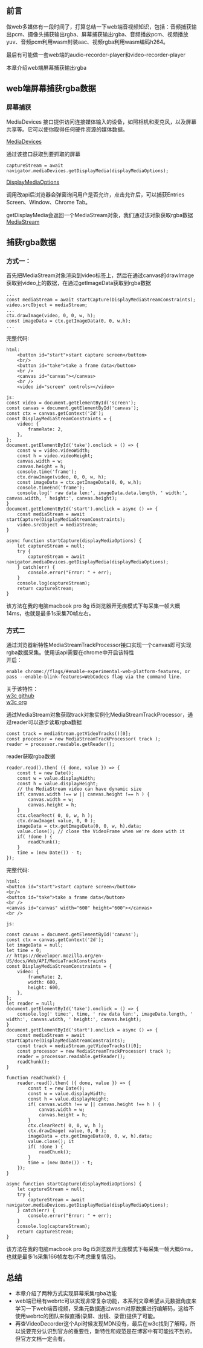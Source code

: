 <!--
 * @Author: xiuquanxu
 * @Company: kaochong
 * @Date: 2021-05-19 18:41:35
 * @LastEditors: xiuquanxu
 * @LastEditTime: 2021-05-19 19:24:14
-->
## 前言  
做web多媒体有一段时间了，打算总结一下web端音视频知识，包括：音频捕获输出pcm、摄像头捕获输出rgba、屏幕捕获输出rgba、音频播放pcm、视频播放yuv、音频pcm利用wasm封装aac、视频rgba利用wasm编码h264。  

最后有可能做一套web端的audio-recorder-player和video-recorder-player  

本章介绍web端屏幕捕获输出rgba

## web端屏幕捕获rgba数据  
  
### 屏幕捕获  

MediaDevices 接口提供访问连接媒体输入的设备，如照相机和麦克风，以及屏幕共享等。它可以使你取得任何硬件资源的媒体数据。

<a href="https://developer.mozilla.org/zh-CN/docs/Web/API/MediaDevices">MediaDevices</a>  

通过该接口获取到要抓取的屏幕   
```
captureStream = await navigator.mediaDevices.getDisplayMedia(displayMediaOptions);
```  
<a href="// https://developer.mozilla.org/en-US/docs/Web/API/MediaTrackConstraints
">DisplayMediaOptions</a>  

调用改api后浏览器会弹窗询问用户是否允许，点击允许后，可以捕获Entries Screen、Window、Chrome Tab。  

getDisplayMedia会返回一个MediaStream对象，我们通过该对象获取rgba数据  
<a href="https://developer.mozilla.org/zh-CN/docs/Web/API/MediaStream/MediaStream">MediaStream</a>  

## 捕获rgba数据  

### 方式一：  
首先把MediaStream对象渲染到video标签上，然后在通过canvas的drawImage获取到video上的数据，在通过getImageData获取到rgba数据  
```
...
const mediaStream = await startCapture(DisplayMediaStreamConstraints);
video.srcObject = mediaStream;
...
ctx.drawImage(video, 0, 0, w, h);
const imageData = ctx.getImageData(0, 0, w,h);
...
```  

完整代码:  
```
html:  
    <button id="start">start capture screen</button>
    <br/>
    <button id="take">take a frame data</button>
    <br />
    <canvas id="canvas"></canvas>
    <br />
    <video id="screen" controls></video>

js:
const video = document.getElementById('screen');
const canvas = document.getElementById('canvas');
const ctx = canvas.getContext('2d');
const DisplayMediaStreamConstraints = {
    video: {
        frameRate: 2,
    },
};
document.getElementById('take').onclick = () => {
    const w = video.videoWidth;
    const h = video.videoHeight;
    canvas.width = w;
    canvas.height = h;
    console.time('frame');
    ctx.drawImage(video, 0, 0, w, h);
    const imageData = ctx.getImageData(0, 0, w,h);
    console.timeEnd('frame');
    console.log(' raw data len:', imageData.data.length, ' width:', canvas.width, ' height:', canvas.height);
}
document.getElementById('start').onclick = async () => {
    const mediaStream = await startCapture(DisplayMediaStreamConstraints);
    video.srcObject = mediaStream;
}

async function startCapture(displayMediaOptions) {
    let captureStream = null;
    try {
        captureStream = await navigator.mediaDevices.getDisplayMedia(displayMediaOptions);
    } catch(err) {
        console.error("Error: " + err);
    }
    console.log(captureStream);
    return captureStream;
}
```  
该方法在我的电脑macbook pro 8g i5浏览器开无痕模式下每采集一帧大概14ms，也就是最多1s采集70帧左右。  

### 方式二 
通过浏览器新特性MediaStreamTrackProcessor接口实现一个canvas即可实现rgba数据采集。使用该api需要在chrome中开启该特性  
开启：  
```
enable chrome://flags/#enable-experimental-web-platform-features, or
pass --enable-blink-features=WebCodecs flag via the command line.
```

关于该特性：  
<a href="https://github.com/w3c/webcodecs">w3c github</a>    
<a href="https://www.w3.org/TR/webcodecs/#dictdef-videodecoderinit">w3c org</a>    

通过MediaStream对象获取track对象实例化MediaStreamTrackProcessor，通过reader可以逐步读取rgba数据
```
const track = mediaStream.getVideoTracks()[0];
const processor = new MediaStreamTrackProcessor( track );
reader = processor.readable.getReader();
```  

reader获取rgba数据  
```
reader.read().then( ({ done, value }) => {
    const t = new Date();
    const w = value.displayWidth;
    const h = value.displayHeight;
    // the MediaStream video can have dynamic size
    if( canvas.width !== w || canvas.height !== h ) {
        canvas.width = w;
        canvas.height = h;
    }
    ctx.clearRect( 0, 0, w, h );
    ctx.drawImage( value, 0, 0 );
    imageData = ctx.getImageData(0, 0, w, h).data;
    value.close(); // close the VideoFrame when we're done with it
    if( !done ) {
        readChunk();
    }
    time = (new Date()) - t;
});
```  

完整代码:  

```
html:
<button id="start">start capture screen</button>
<br/>
<button id="take">take a frame data</button>
<br />
<canvas id="canvas" width="600" height="600"></canvas>
<br />  

js:  

const canvas = document.getElementById('canvas');
const ctx = canvas.getContext('2d');
let imageData = null;
let time = 0;
// https://developer.mozilla.org/en-US/docs/Web/API/MediaTrackConstraints
const DisplayMediaStreamConstraints = {
    video: {
        frameRate: 2,
        width: 600,
        height: 600,
    },
};
let reader = null;
document.getElementById('take').onclick = () => {
    console.log(' time:', time, ' raw data len:', imageData.length, ' width:', canvas.width, ' height:', canvas.height);
}
document.getElementById('start').onclick = async () => {
    const mediaStream = await startCapture(DisplayMediaStreamConstraints);
    const track = mediaStream.getVideoTracks()[0];
    const processor = new MediaStreamTrackProcessor( track );
    reader = processor.readable.getReader();
    readChunk();
}

function readChunk() {
    reader.read().then( ({ done, value }) => {
        const t = new Date();
        const w = value.displayWidth;
        const h = value.displayHeight;
        if( canvas.width !== w || canvas.height !== h ) {
            canvas.width = w;
            canvas.height = h;
        }
        ctx.clearRect( 0, 0, w, h );
        ctx.drawImage( value, 0, 0 );
        imageData = ctx.getImageData(0, 0, w, h).data;
        value.close(); it
        if( !done ) {
            readChunk();
        }
        time = (new Date()) - t;
    });
}

async function startCapture(displayMediaOptions) {
    let captureStream = null;
    try {
        captureStream = await navigator.mediaDevices.getDisplayMedia(displayMediaOptions);
    } catch(err) {
        console.error("Error: " + err);
    }
    console.log(captureStream);
    return captureStream;
}
```  

该方法在我的电脑macbook pro 8g i5浏览器开无痕模式下每采集一帧大概6ms，也就是最多1s采集166帧左右(不考虑重复情况)。  

## 总结  
- 本章介绍了两种方式实现屏幕采集rgba功能  
- web端已经有webrtc可以实现非常复杂功能，本系列文章希望从元数据角度来学习一下web端音视频，采集元数据通过wasm对原数据进行编解码，这给不使用webrtc的团队来做直播(录屏、出镜、录音)提供了可能。
- 再查VideoDecorder这个Api时候发现MDN没有，最后在w3c找到了解释，所以说要充分认识到官方的重要性，新特性和规范是在博客中有可能找不到的，但官方文档一定会有。